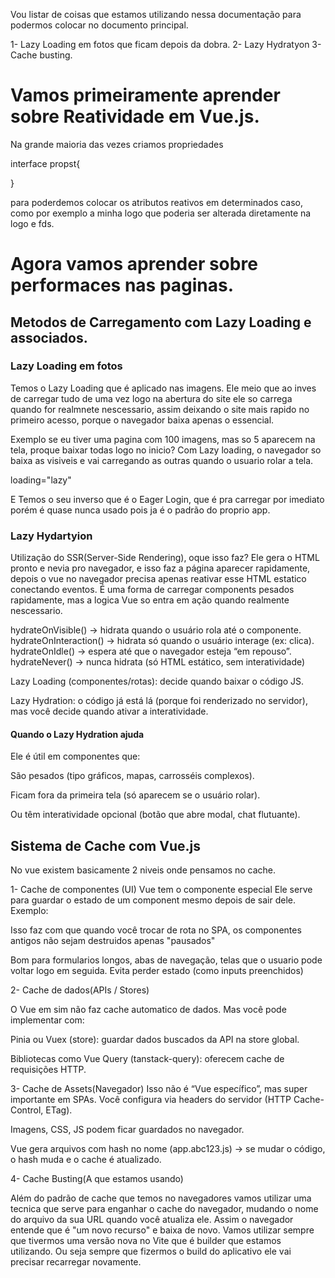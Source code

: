 Vou listar de coisas que estamos utilizando nessa documentação para podermos colocar no documento principal.

1- Lazy Loading em fotos que ficam depois da dobra.
2- Lazy Hydratyon
3- Cache busting.

# Vamos primeiramente aprender sobre Reatividade em Vue.js.

Na grande maioria das vezes criamos propriedades

interface propst{

}

para poderdemos colocar os atributos reativos em determinados caso, como por exemplo a minha logo
que poderia ser alterada diretamente na logo e fds.

# Agora vamos aprender sobre performaces nas paginas.

## Metodos de Carregamento com Lazy Loading e associados.

### Lazy Loading em fotos

Temos o Lazy Loading que é aplicado nas imagens. Ele meio que ao inves de carregar tudo de uma vez logo na abertura do site
ele so carrega quando for realmnete nescessario, assim deixando o site mais rapido no primeiro acesso, porque o navegador baixa
apenas o essencial.

Exemplo se eu tiver uma pagina com 100 imagens, mas so 5 aparecem na tela, proque baixar todas logo no inicio?
Com Lazy loading, o navegador so baixa as visiveis e vai carregando as outras quando o usuario rolar a tela.

loading="lazy"

E Temos o seu inverso que é o Eager Login, que é pra carregar por imediato porém é quase nunca usado pois ja é o padrão do proprio app.


### Lazy Hydartyion

Utilização do SSR(Server-Side Rendering), oque isso faz?
Ele gera o HTML pronto e nevia pro navegador, e isso faz a página aparecer rapidamente, depois o vue no navegador precisa apenas reativar esse HTML estatico conectando eventos.
É uma forma de carregar components pesados rapidamente, mas a logica Vue so entra em ação quando realmente nescessario.

hydrateOnVisible() → hidrata quando o usuário rola até o componente.
hydrateOnInteraction() → hidrata só quando o usuário interage (ex: clica).
hydrateOnIdle() → espera até que o navegador esteja “em repouso”.
hydrateNever() → nunca hidrata (só HTML estático, sem interatividade)

Lazy Loading (componentes/rotas): decide quando baixar o código JS.

Lazy Hydration: o código já está lá (porque foi renderizado no servidor), mas você decide quando ativar a interatividade.

#### Quando o Lazy Hydration ajuda
Ele é útil em componentes que:

São pesados (tipo gráficos, mapas, carrosséis complexos).

Ficam fora da primeira tela (só aparecem se o usuário rolar).

Ou têm interatividade opcional (botão que abre modal, chat flutuante).

## Sistema de Cache com Vue.js

No vue existem basicamente 2 niveis onde pensamos no cache.

1- Cache de componentes (UI)
Vue tem o componente especial <KeepAlive>
Ele serve para guardar o estado de um component mesmo depois de sair dele.
Exemplo:
<KeepAlive>
  <router-view />
</KeepAlive>

Isso faz com que quando você trocar de rota no SPA, os componentes antigos não sejam destruidos apenas "pausados"

Bom para formularios longos, abas de navegação, telas que o usuario pode voltar logo em seguida.
Evita perder estado (como inputs preenchidos)

2- Cache de dados(APIs / Stores)

O Vue em sim não faz cache automatico de dados. Mas você pode implementar com:

Pinia ou Vuex (store): guardar dados buscados da API na store global.

Bibliotecas como Vue Query (tanstack-query): oferecem cache de requisições HTTP.

3- Cache de Assets(Navegador)
Isso não é “Vue específico”, mas super importante em SPAs.
Você configura via headers do servidor (HTTP Cache-Control, ETag).

Imagens, CSS, JS podem ficar guardados no navegador.

Vue gera arquivos com hash no nome (app.abc123.js) → se mudar o código, o hash muda e o cache é atualizado.

4- Cache Busting(A que estamos usando)

Além do padrão de cache que temos no navegadores vamos utilizar uma tecnica que serve para enganhar o cache do navegador, mudando o nome do arquivo da sua URL quando você atualiza ele. Assim o navegador entende que é "um novo recurso" e baixa de novo. Vamos utilizar sempre que tivermos uma versão nova no Vite que é builder que estamos utilizando.
Ou seja sempre que fizermos o build do aplicativo ele vai precisar recarregar novamente.

<img :src="`/storage/photos/Teste.png?v=${import.meta.env.VITE_APP_VERSION}`" />

